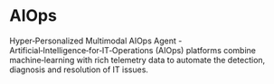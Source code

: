 # AIOps
Hyper‑Personalized Multimodal AIOps Agent - Artificial‑Intelligence‑for‑IT‑Operations (AIOps) platforms combine machine‑learning with rich telemetry data to automate the detection, diagnosis and resolution of IT issues. 

